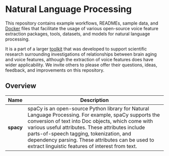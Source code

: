 # Natural Language Processing
This repository contains example workflows, READMEs, sample data, and [Docker](https://www.docker.com/) files that facilitate the usage of various open-source voice feature extraction packages, tools, datasets, and models for natural language processing.

It is a part of a larger [toolkit](https://github.com/FHS-BAP/Voice-Feature-Extraction-Toolkit/) that was developed to support scientific research surrounding investigations of relationships between brain aging and voice features, although the extraction of voice features does have wider applicability. We invite others to please offer their questions, ideas, feedback, and improvements on this repository.

## Overview
| Name | Description |
| - |-|
| **spacy** | spaCy is an open-source Python library for Natural Language Processing. For example, spaCy supports the conversion of text into Doc objects, which come with various useful attributes. These attributes include parts-of-speech tagging, tokenization, and dependency parsing. These attributes can be used to extract linguistic features of interest from text. |